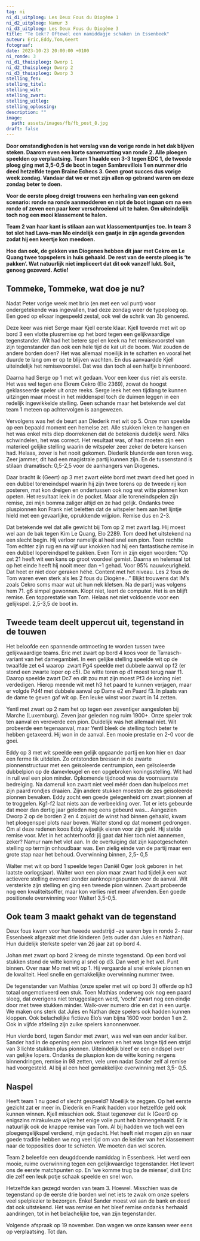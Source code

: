 ```yaml
---
tag: ni
ni_d1_uitploeg: Les Deux Fous du Diogène 1
ni_d2_uitploeg: Namur 3
ni_d3_uitploeg: Les Deux Fous du Diogène 3
title: "Te Gek!? Oftewel een namiddagje schaken in Essenbeek"
auteur: Eric,Eddy,Tom,Geert
fotograaf: 
date: 2023-10-23 20:00:00 +0100
ni_ronde: 3
ni_d1_thuisploeg: Dworp 1
ni_d2_thuisploeg: Dworp 2
ni_d3_thuisploeg: Dworp 3
stelling_fen:
stelling_titel:
stelling_wit:
stelling_zwart:
stelling_uitleg:
stelling_oplossing:
description: ""
image:
  path: assets/images/fb/fb_post_8.jpg
draft: false
---
```

**Door omstandigheden is het verslag van de vorige ronde in het dak blijven steken. Daarom even een korte samenvatting van ronde 2. Alle ploegen speelden op verplaatsing. Team 1 haalde een 3-3 tegen EDC 1, de tweede ploeg ging met 3,5-0,5 de boot in tegen Sambrevillois 1 en nummer drie deed hetzelfde tegen Braine Echecs 3. Geen groot succes dus vorige week zondag. Vandaar dat we er met zijn allen op gebrand waren om deze zondag beter te doen.**<!--more-->

**Voor de eerste ploeg dreigt trouwens een herhaling van een gekend scenario: ronde na ronde aanmodderen en nipt de boot ingaan om na een ronde of zeven een paar keer verschroeiend uit te halen. Om uiteindelijk toch nog een mooi klassement te halen.**

**Team 2 van haar kant is stilaan aan wat klassementpuntjes toe. In team 3 tot slot had Lava-man Mo eindelijk een gaatje in zijn agenda gevonden zodat hij een keertje kon meedoen.**

**Hoe dan ook, de gekken van Diogenes hebben dit jaar met Cekro en Le Quang twee topspelers in huis gehaald. De rest van de eerste ploeg is ‘te pakken’. Wat natuurlijk niet impliceert dat dit ook vanzelf lukt. Soit, genoeg gezeverd. Actie!**

## Tommeke, Tommeke, wat doe je nu?

Nadat Peter vorige week met brio (en met een vol punt) voor ondergetekende was ingevallen, trad deze zondag weer de typeploeg op. Een goed op elkaar ingespeeld zestal, ook wel de schrik van 3b genoemd.

Deze keer was niet Serge maar Kjell eerste klaar. Kjell toverde met wit op bord 3 een vlotte plusremise op het bord tegen een gelijkwaardige tegenstander. Wit had het betere spel en keek na het remisevoorstel van zijn tegenstander dan ook een hele tijd de kat uit de boom. Wat zouden de andere borden doen? Het was allemaal moeilijk in te schatten en vooral het duurde te lang om er op te blijven wachten. En dus aanvaardde Kjell uiteindelijk het remisevoorstel. Dat was dan toch al een halfje binnenboord.

Daarna had Serge op 1 met wit gedaan. Voor een keer dus niet als eerste. Het was wel tegen ene Ekrem Cekro (Elo 2369), zowat de hoogst geklasseerde speler uit onze reeks. Serge leek het een tijdlang te kunnen uitzingen maar moest in het middenspel toch de duimen leggen in een redelijk ingewikkelde stelling. Geen schande maar het betekende wel dat team 1 meteen op achtervolgen is aangewezen.

Vervolgens was het de beurt aan Diederik met wit op 5. Onze man speelde op een bepaald moment een hemelse zet. Alle stukken leken te hangen en het was enkel mits diep doorrekenen dat de betekenis duidelijk werd. Niks schwindelen, het was correct. Het resultaat was, of had moeten zijn een materieel gelijke stelling waarin de witspeler zeer zeker de betere kansen had. Helaas, zover is het nooit gekomen. Diederik blunderde een toren weg. Zeer jammer, dit had een magistrale partij kunnen zijn. En de tussenstand is stilaan dramatisch: 0,5-2,5 voor de aanhangers van Diogenes.

Daar bracht ik (Geert) op 3 met zwart eiète bord met zwart deed het goed in een dubbel toreneindspel waarin hij zijn twee torens op de tweede rij kon posteren, mat kon dreigen en ondertussen ook nog wat witte pionnen kon opeten. Het resultaat leek in de pocket. Maar alle toreneindspelen zijn remise, zei mijn bomma zaliger altijd en ze had gelijk. Ondanks twee pluspionnen kon Frank niet beletten dat de witspeler hem aan het lijntje hield met een gevaarlijke, oprukkende vrijpion. Remise dus en 2-3.

Dat betekende wel dat alle gewicht bij Tom op 2 met zwart lag. Hij moest wel aan de bak tegen Kim Le Quang, Elo 2289. Tom deed het uitstekend na een slecht begin. Hij verloor namelijk al heel snel een pion. Toen rechtte Tom echter zijn rug en na vijf uur knokken had hij een fantastische remise in een dubbel lopereindspel te pakken. Even Tom in zijn eigen woorden: “Op zet 21 heeft wit een kans op groot voordeel gemist. Daarna en helemaal tot op het einde heeft hij nooit meer dan +1 gehad. Voor 95% nauwkeurigheid. Dat heet er niet door geraken héhé. Content met het niveau. Les 2 fous de Tom waren even sterk als les 2 fous du Diogène...” Blijkt trouwens dat IM’s zoals Cekro soms maar wat uit hun nek kletsen. Na de partij was volgens hem 71. g6 simpel gewonnen. Klopt niet, leert de computer. Het is en blijft remise. Een topprestatie van Tom. Helaas net niet voldoende voor een gelijkspel. 2,5-3,5 de boot in.

## Tweede team deelt uppercut uit, tegenstand in de touwen

Het beloofde een spannende ontmoeting te worden tussen twee gelijkwaardige teams. Eric met zwart op bord 4 koos voor de Tarrasch-variant van het damegambiet. In een gelijke stelling speelde wit op de twaalfde zet e4 waarop  zwart Pg4 speelde met dubbele aanval op f2 (er stond een zwarte loper op c5). De witte toren op d1 moest terug naar f1. Daarop speelde zwart Dc7 en dit zou mat zijn moest Pf3 de koning niet  verdedigen. Hierop meende wit met h3 het paard te kunnen verjagen, maar er volgde Pd4! met dubbele aanval op Dame e2 en Paard f3. In plaats van de dame te geven gaf wit op. Een leuke winst voor zwart in 14 zetten.

Yentl met zwart op 2 nam het op tegen een zeventiger aangesloten bij Marche (Luxemburg).  Zeven jaar geleden nog ruim 1900+. Onze speler trok ten aanval en veroverde een pion.  Duidelijk was het allemaal niet. Wit probeerde een tegenaanval, maar Yentl bleek de stelling toch beter te hebben getaxeerd. Hij won in de aanval. Een mooie prestatie en 2-0 voor de goei.

​​​​​Eddy op 3 met wit speelde een gelijk opgaande partij en kon hier en daar een ferme tik uitdelen. Zo ontstonden bressen in de zwarte pionnenstructuur met een geïsoleerde centrumpion, een geïsoleerde dubbelpion op de damevleugel en een opgebroken koningsstelling. Wit had in ruil wel een pion minder. Opkomende tijdnood was de voornaamste bedreiging. Na dameruil kon zwart niet veel méér doen dan hulpeloos met zijn paard rondjes draaien. Zijn andere stukken moesten de zes geïsoleerde pionnen bewaken. Eddy zocht een goede gelegenheid om zwart pionnen af te troggelen. Kg1-f2 laat niets aan de verbeelding over. Tot er iets gebeurde dat meer dan dertig jaar geleden nog eens gebeurd was... Aangezien Dworp 2 op de borden 2 en 4 zojuist de winst had binnen gehaald, kwam het ploegenspel plots naar boven. Walter stond op dat moment gedrongen.  Om al deze redenen koos Eddy wijselijk eieren voor zijn geld. Hij stelde remise voor. Met in het achterhoofd: jij gaat dat hier toch niet aannemen, zeker? Namur nam het vlot aan. In de overtuiging dat zijn kapotgeschoten stelling op termijn onhoudbaar was. Een zielig einde van de partij maar een grote stap naar het behoud. Overwinning binnen, 2,5- 0,5

Walter met wit op bord 1 speelde tegen Daniël Oger (ook geboren in het laatste oorlogsjaar). Walter won een pion maar zwart had tijdelijk een wat actievere stelling evenwel zonder aanknopingspunten voor de aanval. Wit versterkte zijn stelling en ging een tweede pion winnen. Zwart probeerde nog een kwaliteitsoffer, maar kon verlies niet meer afwenden. Een goede positionele overwinning voor Walter! 3,5-0,5.

## Ook team 3 maakt gehakt van de tegenstand

Deux fous kwam voor hun tweede wedstrijd –ze waren bye in ronde 2- naar Essenbeek afgezakt met drie kinderen (iets ouder dan Jules en Nathan). Hun duidelijk sterkste speler van 26 jaar zat op bord 4.

Johan met zwart op bord 2 kreeg de minste tegenstand. Op een bord vol stukken stond de witte koning al snel op d3. Dan weet je het wel. Punt binnen.
Over naar Mo met wit op 1. Hij vergaarde al snel enkele pionnen en de kwaliteit. Heel snelle en gemakkelijke overwinning nummer twee.

De tegenstander van Mathias (onze speler met wit op bord 3) offerde op h3 totaal ongemotiveerd een stuk. Toen Mathias onderweg ook nog een paard sloeg, dat overigens niet teruggeslagen werd, ‘vocht’ zwart nog een eindje door met twee stukken minder. Walk-over numero drie en dat in een uurtje. We maken ons sterk dat Jules en Nathan deze spelers ook hadden kunnen kloppen. Ook belachelijke fictieve Elo’s van bijna 1600 voor borden 1 en 2. Ook in vijfde afdeling zijn zulke spelers kanonnenvoer.

Hun vierde bord, tegen Sander met zwart, was wel van een ander kaliber. Sander had in de opening een pion verloren en het was lange tijd een strijd van 3 lichte stukken plus pionnen. Uiteindelijk bleef er een eindspel over van gelijke lopers. Ondanks de pluspion kon de witte koning nergens binnendringen, remise in 98 zetten, vele uren nadat Sander zelf al remise had voorgesteld.
Al bij al een heel gemakkelijke overwinning met 3,5- 0,5.

## Naspel

Heeft team 1 nu goed of slecht gespeeld? Moeilijk te zeggen. Op het eerste gezicht zat er meer in. Diederik en Frank hadden voor hetzelfde geld ook kunnen winnen. Kjell misschien ook. Staat tegenover dat ik (Geert) op enigszins mirakuleuze wijze het enige volle punt heb binnengehaald. Er is natuurlijk ook de knappe remise van Tom. Al bij hadden we toch wel een ploegengelijkspel verdiend, mijn gedacht. Het heeft niet mogen zijn en naar goede traditie hebben we nog veel tijd om van de kelder van het klassement naar de topposities door te schieten. We moeten dan wel scoren.

Team 2 beleefde een deugddoende namiddag in Essenbeek. Het werd een mooie, ruime overwinning tegen een gelijkwaardige tegenstander. Het levert ons de eerste matchpunten op. En ‘we komme trug ba de miense’, dixit Eric die zelf een leuk potje schaak speelde en snel won.

Hetzelfde kan gezegd worden van team 3. Hoewel. Misschien was de tegenstand op de eerste drie borden wel net iets te zwak om onze spelers veel spelplezier te bezorgen. Enkel Sander moest vol aan de bank en deed dat ook uitstekend. Het was remise en het bleef remise ondanks herhaald aandringen, tot in het belachelijke toe, van zijn tegenstander.

Volgende afspraak op 19 november. Dan wagen we onze kansen weer eens op verplaatsing. Tot dan.